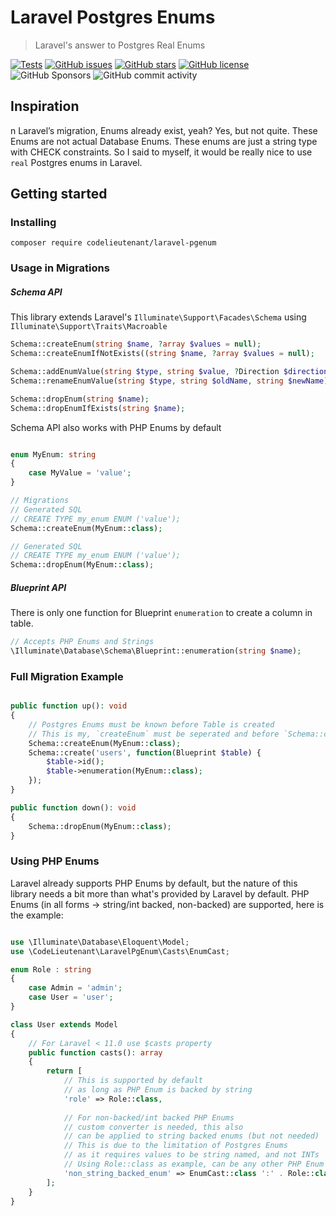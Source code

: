 # Laravel Postgres Enums

> Laravel's answer to Postgres Real Enums

[![Tests](https://github.com/CodeLieutenant/laravel-pgenum/actions/workflows/test.yml/badge.svg?branch=master)](https://github.com/CodeLieutenant/laravel-pgenum/actions/workflows/test.yml/badge.svg?branch=master)
[![GitHub issues](https://img.shields.io/github/issues/CodeLieutenant/laravel-pgenum?label=Github%20Issues)](https://img.shields.io/github/issues/CodeLieutenant/laravel-pgenum?label=Github%20Issues)
[![GitHub stars](https://img.shields.io/github/stars/CodeLieutenant/laravel-pgenum?label=Github%20Stars)](https://img.shields.io/github/stars/CodeLieutenant/laravel-pgenum?label=Github%20Stars)
[![GitHub license](https://img.shields.io/github/license/CodeLieutenant/laravel-pgenum?label=Licence)](https://img.shields.io/github/license/CodeLieutenant/laravel-pgenum?label=Licence)
![GitHub Sponsors](https://img.shields.io/github/sponsors/CodeLieutenant)
![GitHub commit activity](https://img.shields.io/github/commit-activity/m/CodeLieutenant/laravel-pgenum)

## Inspiration

n Laravel’s migration, Enums already exist, yeah? Yes, but not quite. These Enums are not actual Database Enums.
These enums are just a string type with CHECK constraints.
So I said to myself, it would be really nice to use `real` Postgres enums in Laravel.

## Getting started

### Installing

```shell
composer require codelieutenant/laravel-pgenum
```

### Usage in Migrations

##### Schema API

This library extends Laravel's `Illuminate\Support\Facades\Schema` using `Illuminate\Support\Traits\Macroable`

```php
Schema::createEnum(string $name, ?array $values = null);
Schema::createEnumIfNotExists((string $name, ?array $values = null);

Schema::addEnumValue(string $type, string $value, ?Direction $direction = null, ?string $otherValue = null, bool $ifNotExists = true);
Schema::renameEnumValue(string $type, string $oldName, string $newName);

Schema::dropEnum(string $name);
Schema::dropEnumIfExists(string $name);
```

Schema API also works with PHP Enums by default

```php

enum MyEnum: string
{
    case MyValue = 'value';
}

// Migrations
// Generated SQL
// CREATE TYPE my_enum ENUM ('value');
Schema::createEnum(MyEnum::class);

// Generated SQL
// CREATE TYPE my_enum ENUM ('value');
Schema::dropEnum(MyEnum::class);
```

##### Blueprint API

There is only one function for Blueprint `enumeration` to create a column in table.

```php
// Accepts PHP Enums and Strings
\Illuminate\Database\Schema\Blueprint::enumeration(string $name);
```

### Full Migration Example

```php

public function up(): void
{
    // Postgres Enums must be known before Table is created
    // This is my, `createEnum` must be seperated and before `Schema::create`
    Schema::createEnum(MyEnum::class);
    Schema::create('users', function(Blueprint $table) {
        $table->id();
        $table->enumeration(MyEnum::class);   
    });
}

public function down(): void
{
    Schema::dropEnum(MyEnum::class);
}
```

### Using PHP Enums

Laravel already supports PHP Enums by default, but
the nature of this library needs a bit more than what's
provided by Laravel by default.
PHP Enums (in all forms -> string/int backed, non-backed)
are supported, here is the example:

```php

use \Illuminate\Database\Eloquent\Model;
use \CodeLieutenant\LaravelPgEnum\Casts\EnumCast;

enum Role : string
{
    case Admin = 'admin';
    case User = 'user'; 
}

class User extends Model
{
    // For Laravel < 11.0 use $casts property
    public function casts(): array
    {
        return [
            // This is supported by default
            // as long as PHP Enum is backed by string
            'role' => Role::class,
            
            // For non-backed/int backed PHP Enums
            // custom converter is needed, this also
            // can be applied to string backed enums (but not needed)
            // This is due to the limitation of Postgres Enums
            // as it requires values to be string named, and not INTs
            // Using Role::class as example, can be any other PHP Enum
            'non_string_backed_enum' => EnumCast::class ':' . Role::class
        ];    
    }
}
```
